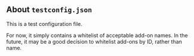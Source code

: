## About `testconfig.json`

This is a test configuration file.

For now, it simply contains a whitelist of acceptable add-on names. In the future, it may be a good decision to whitelist add-ons by ID, rather than name.
